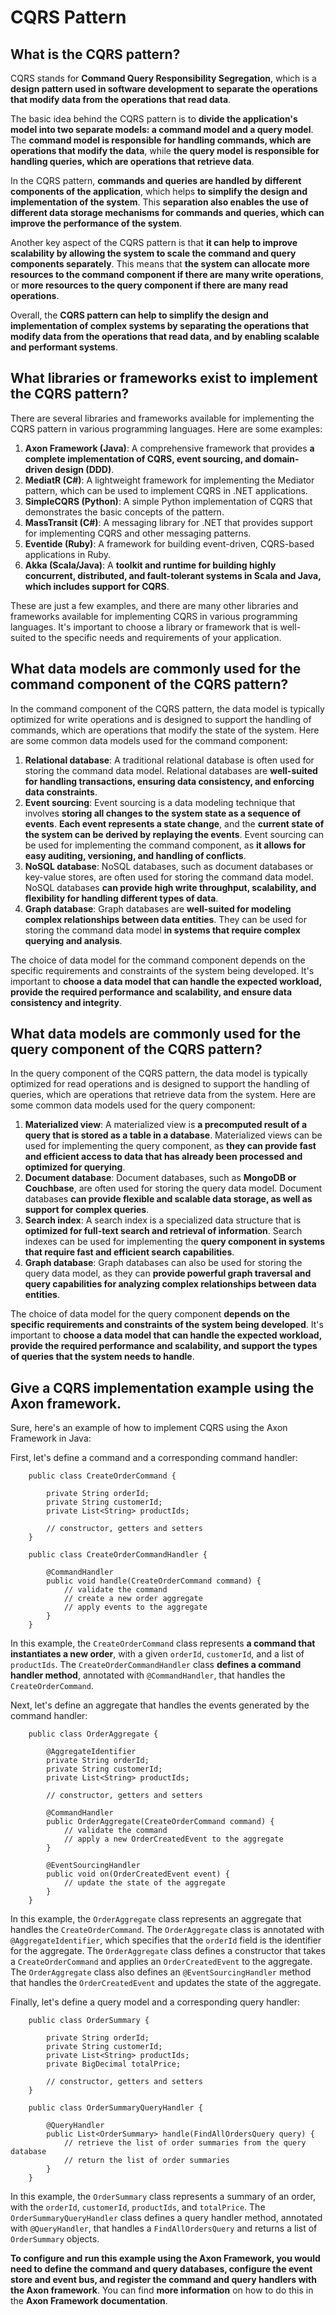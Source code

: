 # CQRS Pattern #
## What is the CQRS pattern? ##
CQRS stands for **Command Query Responsibility Segregation**, which is a **design pattern used in software development to separate the operations that modify data from the operations that read data**.

The basic idea behind the CQRS pattern is to **divide the application's model into two separate models: a command model and a query model**. The **command model is responsible for handling commands, which are operations that modify the data**, while **the query model is responsible for handling queries, which are operations that retrieve data**.

In the CQRS pattern, **commands and queries are handled by different components of the application**, which helps **to simplify the design and implementation of the system**. This **separation also enables the use of different data storage mechanisms for commands and queries, which can improve the performance of the system**.

Another key aspect of the CQRS pattern is that **it can help to improve scalability by allowing the system to scale the command and query components separately**. This means that **the system can allocate more resources to the command component if there are many write operations**, or **more resources to the query component if there are many read operations**.

Overall, the **CQRS pattern can help to simplify the design and implementation of complex systems by separating the operations that modify data from the operations that read data, and by enabling scalable and performant systems**.

## What libraries or frameworks exist to implement the CQRS pattern? ##
There are several libraries and frameworks available for implementing the CQRS pattern in various programming languages. Here are some examples:

1. **Axon Framework (Java)**: A comprehensive framework that provides **a complete implementation of CQRS, event sourcing, and domain-driven design (DDD)**.
2. **MediatR (C#)**: A lightweight framework for implementing the Mediator pattern, which can be used to implement CQRS in .NET applications.
3. **SimpleCQRS (Python)**: A simple Python implementation of CQRS that demonstrates the basic concepts of the pattern.
4. **MassTransit (C#)**: A messaging library for .NET that provides support for implementing CQRS and other messaging patterns.
5. **Eventide (Ruby)**: A framework for building event-driven, CQRS-based applications in Ruby.
6. **Akka (Scala/Java)**: A **toolkit and runtime for building highly concurrent, distributed, and fault-tolerant systems in Scala and Java, which includes support for CQRS**.

These are just a few examples, and there are many other libraries and frameworks available for implementing CQRS in various programming languages. It's important to choose a library or framework that is well-suited to the specific needs and requirements of your application.

## What data models are commonly used for the command component of the CQRS pattern? ##
In the command component of the CQRS pattern, the data model is typically optimized for write operations and is designed to support the handling of commands, which are operations that modify the state of the system. Here are some common data models used for the command component:

1. **Relational database**: A traditional relational database is often used for storing the command data model. Relational databases are **well-suited for handling transactions, ensuring data consistency, and enforcing data constraints**.
2. **Event sourcing**: Event sourcing is a data modeling technique that involves **storing all changes to the system state as a sequence of events**. **Each event represents a state change**, and the **current state of the system can be derived by replaying the events**. Event sourcing can be used for implementing the command component, as **it allows for easy auditing, versioning, and handling of conflicts**.
3. **NoSQL database**: NoSQL databases, such as document databases or key-value stores, are often used for storing the command data model. NoSQL databases **can provide high write throughput, scalability, and flexibility for handling different types of data**.
4. **Graph database**: Graph databases are **well-suited for modeling complex relationships between data entities**. They can be used for storing the command data model **in systems that require complex querying and analysis**.

The choice of data model for the command component depends on the specific requirements and constraints of the system being developed. It's important to **choose a data model that can handle the expected workload, provide the required performance and scalability, and ensure data consistency and integrity**.

## What data models are commonly used for the query component of the CQRS pattern? ##
In the query component of the CQRS pattern, the data model is typically optimized for read operations and is designed to support the handling of queries, which are operations that retrieve data from the system. Here are some common data models used for the query component:

1. **Materialized view**: A materialized view is **a precomputed result of a query that is stored as a table in a database**. Materialized views can be used for implementing the query component, as **they can provide fast and efficient access to data that has already been processed and optimized for querying**.
2. **Document database**: Document databases, such as **MongoDB or Couchbase**, are often used for storing the query data model. Document databases **can provide flexible and scalable data storage, as well as support for complex queries**.
3. **Search index**: A search index is a specialized data structure that is **optimized for full-text search and retrieval of information**. Search indexes can be used for implementing the **query component in systems that require fast and efficient search capabilities**.
4. **Graph database**: Graph databases can also be used for storing the query data model, as they can **provide powerful graph traversal and query capabilities for analyzing complex relationships between data entities**.

The choice of data model for the query component **depends on the specific requirements and constraints of the system being developed**. It's important to **choose a data model that can handle the expected workload, provide the required performance and scalability, and support the types of queries that the system needs to handle**.

## Give a CQRS implementation example using the Axon framework. ##
Sure, here's an example of how to implement CQRS using the Axon Framework in Java:

First, let's define a command and a corresponding command handler:

		public class CreateOrderCommand {

			private String orderId;
			private String customerId;
			private List<String> productIds;

			// constructor, getters and setters
		}

		public class CreateOrderCommandHandler {

			@CommandHandler
			public void handle(CreateOrderCommand command) {
				// validate the command
				// create a new order aggregate
				// apply events to the aggregate
			}
		}
		
In this example, the `CreateOrderCommand` class represents **a command that instantiates a new order**, with a given `orderId`, `customerId`, and a list of `productIds`. The `CreateOrderCommandHandler` class **defines a command handler method**, annotated with `@CommandHandler`, that handles the `CreateOrderCommand`.

Next, let's define an aggregate that handles the events generated by the command handler:

		public class OrderAggregate {

			@AggregateIdentifier
			private String orderId;
			private String customerId;
			private List<String> productIds;

			// constructor, getters and setters

			@CommandHandler
			public OrderAggregate(CreateOrderCommand command) {
				// validate the command
				// apply a new OrderCreatedEvent to the aggregate
			}

			@EventSourcingHandler
			public void on(OrderCreatedEvent event) {
				// update the state of the aggregate
			}
		}

In this example, the `OrderAggregate` class represents an aggregate that handles the `CreateOrderCommand`. The `OrderAggregate` class is annotated with `@AggregateIdentifier`, which specifies that the `orderId` field is the identifier for the aggregate. The `OrderAggregate` class defines a constructor that takes a `CreateOrderCommand` and applies an `OrderCreatedEvent` to the aggregate. The `OrderAggregate` class also defines an `@EventSourcingHandler` method that handles the `OrderCreatedEvent` and updates the state of the aggregate.

Finally, let's define a query model and a corresponding query handler:

		public class OrderSummary {

			private String orderId;
			private String customerId;
			private List<String> productIds;
			private BigDecimal totalPrice;

			// constructor, getters and setters
		}

		public class OrderSummaryQueryHandler {

			@QueryHandler
			public List<OrderSummary> handle(FindAllOrdersQuery query) {
				// retrieve the list of order summaries from the query database
				// return the list of order summaries
			}
		}
		
In this example, the `OrderSummary` class represents a summary of an order, with the `orderId`, `customerId`, `productIds`, and `totalPrice`. The `OrderSummaryQueryHandler` class defines a query handler method, annotated with `@QueryHandler`, that handles a `FindAllOrdersQuery` and returns a list of `OrderSummary` objects.

**To configure and run this example using the Axon Framework, you would need to define the command and query databases, configure the event store and event bus, and register the command and query handlers with the Axon framework**. You can find **more information** on how to do this in the **Axon Framework documentation**.